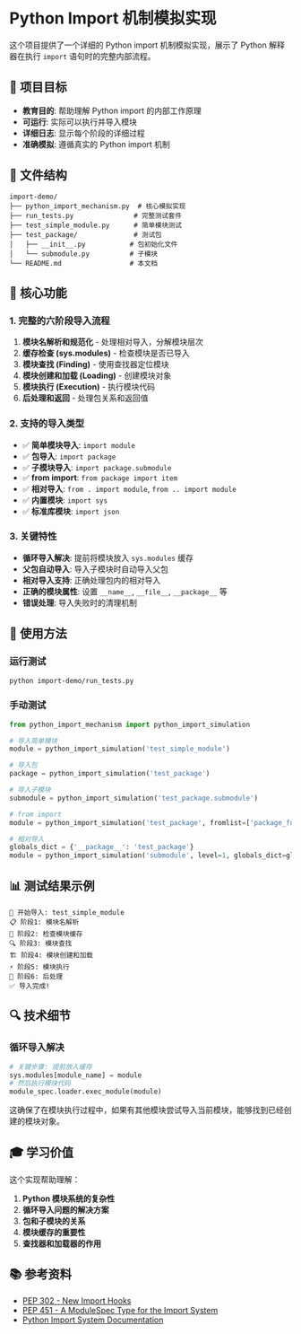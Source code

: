 # Python Import 机制模拟实现

这个项目提供了一个详细的 Python import 机制模拟实现，展示了 Python 解释器在执行 `import` 语句时的完整内部流程。

## 🎯 项目目标

- **教育目的**: 帮助理解 Python import 的内部工作原理
- **可运行**: 实际可以执行并导入模块
- **详细日志**: 显示每个阶段的详细过程
- **准确模拟**: 遵循真实的 Python import 机制

## 📁 文件结构

```
import-demo/
├── python_import_mechanism.py  # 核心模拟实现
├── run_tests.py               # 完整测试套件
├── test_simple_module.py      # 简单模块测试
├── test_package/              # 测试包
│   ├── __init__.py           # 包初始化文件
│   └── submodule.py          # 子模块
└── README.md                 # 本文档
```

## 🔧 核心功能

### 1. 完整的六阶段导入流程

1. **模块名解析和规范化** - 处理相对导入，分解模块层次
2. **缓存检查 (sys.modules)** - 检查模块是否已导入
3. **模块查找 (Finding)** - 使用查找器定位模块
4. **模块创建和加载 (Loading)** - 创建模块对象
5. **模块执行 (Execution)** - 执行模块代码
6. **后处理和返回** - 处理包关系和返回值

### 2. 支持的导入类型

- ✅ **简单模块导入**: `import module`
- ✅ **包导入**: `import package`
- ✅ **子模块导入**: `import package.submodule`
- ✅ **from import**: `from package import item`
- ✅ **相对导入**: `from . import module`, `from .. import module`
- ✅ **内置模块**: `import sys`
- ✅ **标准库模块**: `import json`

### 3. 关键特性

- **循环导入解决**: 提前将模块放入 `sys.modules` 缓存
- **父包自动导入**: 导入子模块时自动导入父包
- **相对导入支持**: 正确处理包内的相对导入
- **正确的模块属性**: 设置 `__name__`, `__file__`, `__package__` 等
- **错误处理**: 导入失败时的清理机制

## 🚀 使用方法

### 运行测试

```bash
python import-demo/run_tests.py
```

### 手动测试

```python
from python_import_mechanism import python_import_simulation

# 导入简单模块
module = python_import_simulation('test_simple_module')

# 导入包
package = python_import_simulation('test_package')

# 导入子模块
submodule = python_import_simulation('test_package.submodule')

# from import
module = python_import_simulation('test_package', fromlist=['package_function'])

# 相对导入
globals_dict = {'__package__': 'test_package'}
module = python_import_simulation('submodule', level=1, globals_dict=globals_dict)
```

## 📊 测试结果示例

```
🚀 开始导入: test_simple_module
📋 阶段1: 模块名解析
💾 阶段2: 检查模块缓存
🔍 阶段3: 模块查找
🏗️ 阶段4: 模块创建和加载
⚡ 阶段5: 模块执行
🎯 阶段6: 后处理
✅ 导入完成!
```

## 🔍 技术细节

### 循环导入解决

```python
# 关键步骤: 提前放入缓存
sys.modules[module_name] = module
# 然后执行模块代码
module_spec.loader.exec_module(module)
```

这确保了在模块执行过程中，如果有其他模块尝试导入当前模块，能够找到已经创建的模块对象。

## 🎓 学习价值

这个实现帮助理解：

1. **Python 模块系统的复杂性**
2. **循环导入问题的解决方案**
3. **包和子模块的关系**
4. **模块缓存的重要性**
5. **查找器和加载器的作用**

## 📚 参考资料

- [PEP 302 - New Import Hooks](https://www.python.org/dev/peps/pep-0302/)
- [PEP 451 - A ModuleSpec Type for the Import System](https://www.python.org/dev/peps/pep-0451/)
- [Python Import System Documentation](https://docs.python.org/3/reference/import.html)